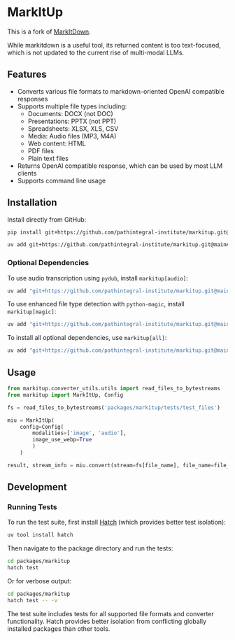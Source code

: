 # MarkItUp

This is a fork of [MarkItDown](https://github.com/microsoft/markitdown).

While markitdown is a useful tool, its returned content is too text-focused, which is not updated to the current rise of multi-modal LLMs.

## Features

- Converts various file formats to markdown-oriented OpenAI compatible responses
- Supports multiple file types including:
  - Documents: DOCX (not DOC)
  - Presentations: PPTX (not PPT)
  - Spreadsheets: XLSX, XLS, CSV
  - Media: Audio files (MP3, M4A)
  - Web content: HTML
  - PDF files
  - Plain text files
- Returns OpenAI compatible response, which can be used by most LLM clients
- Supports command line usage

## Installation

Install directly from GitHub:

```bash
pip install git+https://github.com/pathintegral-institute/markitup.git@main#subdirectory=packages/markitup
```

```bash
uv add git+https://github.com/pathintegral-institute/markitup.git@main#subdirectory=packages/markitup
```

### Optional Dependencies

To use audio transcription using `pydub`, install `markitup[audio]`:
```bash
uv add "git+https://github.com/pathintegral-institute/markitup.git@main#subdirectory=packages/markitup[audio]"
```

To use enhanced file type detection with `python-magic`, install `markitup[magic]`:
```bash
uv add "git+https://github.com/pathintegral-institute/markitup.git@main#subdirectory=packages/markitup[magic]"
```

To install all optional dependencies, use `markitup[all]`:
```bash
uv add "git+https://github.com/pathintegral-institute/markitup.git@main#subdirectory=packages/markitup[all]"
```


## Usage
```python
from markitup.converter_utils.utils import read_files_to_bytestreams
from markitup import MarkItUp, Config

fs = read_files_to_bytestreams('packages/markitup/tests/test_files')

miu = MarkItUp(
    config=Config(
        modalities=['image', 'audio'],
        image_use_webp=True
        )
    )

result, stream_info = miu.convert(stream=fs[file_name], file_name=file_name)

```

## Development

### Running Tests

To run the test suite, first install [Hatch](https://hatch.pypa.io/) (which provides better test isolation):

```bash
uv tool install hatch
```

Then navigate to the package directory and run the tests:

```bash
cd packages/markitup
hatch test
```

Or for verbose output:

```bash
cd packages/markitup
hatch test -- -v
```

The test suite includes tests for all supported file formats and converter functionality. Hatch provides better isolation from conflicting globally installed packages than other tools.

```
